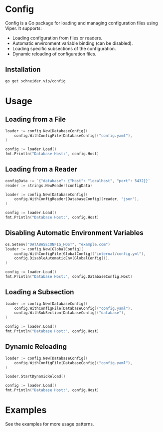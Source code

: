 # Config

Config is a Go package for loading and managing configuration files using Viper. It supports:

- Loading configuration from files or readers.
- Automatic environment variable binding (can be disabled).
- Loading specific subsections of the configuration.
- Dynamic reloading of configuration files.

## Installation

```bash
go get schneider.vip/config
```

# Usage
## Loading from a File
```go
loader := config.New[DatabaseConfig](
    config.WithConfigFile[DatabaseConfig]("config.yaml"),
)

config := loader.Load()
fmt.Println("Database Host:", config.Host)
```

## Loading from a Reader
```go
configData := `{"database": {"host": "localhost", "port": 5432}}`
reader := strings.NewReader(configData)

loader := config.New[DatabaseConfig](
    config.WithConfigReader[DatabaseConfig](reader, "json"),
)

config := loader.Load()
fmt.Println("Database Host:", config.Host)
```

## Disabling Automatic Environment Variables
```go
os.Setenv("DATABASECONFIG_HOST", "example.com")
loader := config.New[GlobalConfig](
    config.WithConfigFile[GlobalConfig]("internal/config.yml"),
    config.DisableAutomaticEnv[GlobalConfig](),
)

config := loader.Load()
fmt.Println("Database Host:", config.DatabaseConfig.Host)
```

## Loading a Subsection

```go
loader := config.New[DatabaseConfig](
    config.WithConfigFile[DatabaseConfig]("config.yaml"),
    config.WithSubSection[DatabaseConfig]("database"),
)

config := loader.Load()
fmt.Println("Database Host:", config.Host)
```

## Dynamic Reloading

```go
loader := config.New[DatabaseConfig](
    config.WithConfigFile[DatabaseConfig]("config.yaml"),
)

loader.StartDynamicReload()

config := loader.Load()
fmt.Println("Database Host:", config.Host)
```

# Examples
See the examples for more usage patterns.

